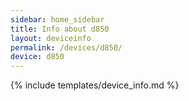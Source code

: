 ```yaml
---
sidebar: home_sidebar
title: Info about d850
layout: deviceinfo
permalink: /devices/d850/
device: d850
---
```

{% include templates/device_info.md %}
